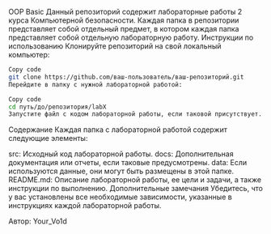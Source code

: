 OOP Basic
Данный репозиторий содержит лабораторные работы 2 курса Компьютерной безопасности. Каждая папка в репозитории представляет собой отдельный предмет, в котором каждая папка представляет собой отдельную лабораторную работу. 
Инструкции по использованию
Клонируйте репозиторий на свой локальный компьютер:

```bash
Copy code
git clone https://github.com/ваш-пользователь/ваш-репозиторий.git
Перейдите в папку с нужной лабораторной работой:
```
```bash
Copy code
cd путь/до/репозитория/labX
Запустите файл с кодом лабораторной работы, если таковой присутствует. В случае наличия дополнительных инструкций, следуйте им.
```
Содержание
Каждая папка с лабораторной работой содержит следующие элементы:

src: Исходный код лабораторной работы.
docs: Дополнительная документация или отчеты, если таковые предусмотрены.
data: Если используются данные, они могут быть размещены в этой папке.
README.md: Описание лабораторной работы, ее цели и задачи, а также инструкции по выполнению.
Дополнительные замечания
Убедитесь, что у вас установлены все необходимые зависимости, указанные в инструкциях каждой лабораторной работы.

Автор: Your_Vo1d
